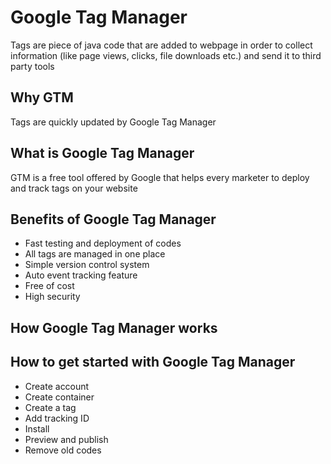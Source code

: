 # Google Tag Manager

Tags are piece of java code that are added to webpage in order to collect information (like page views, clicks, file downloads etc.) and send it to third party tools

## Why GTM

Tags are quickly updated by Google Tag Manager

## What is Google Tag Manager

GTM is a free tool offered by Google that helps every marketer to deploy and track tags on your website

## Benefits of Google Tag Manager

- Fast testing and deployment of codes
- All tags are managed in one place
- Simple version control system
- Auto event tracking feature
- Free of cost
- High security

## How Google Tag Manager works

## How to get started with Google Tag Manager

- Create account
- Create container
- Create a tag
- Add tracking ID
- Install
- Preview and publish
- Remove old codes